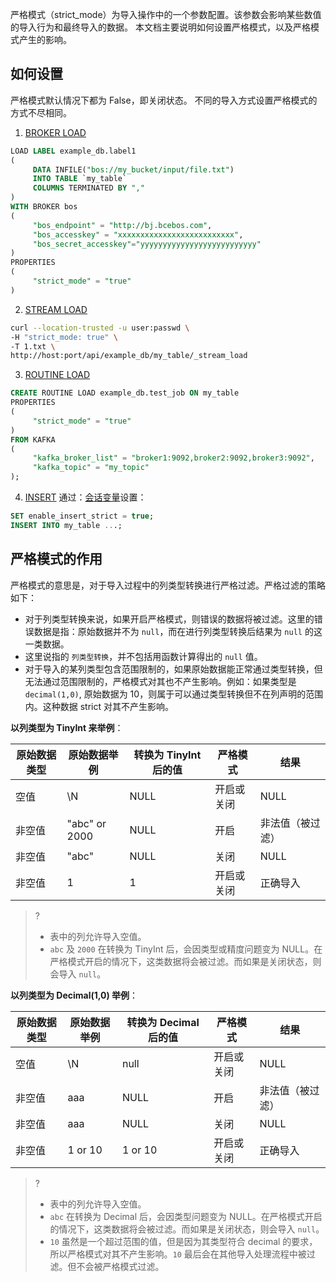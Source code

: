 严格模式（strict_mode）为导入操作中的一个参数配置。该参数会影响某些数值的导入行为和最终导入的数据。
本文档主要说明如何设置严格模式，以及严格模式产生的影响。
## 如何设置
严格模式默认情况下都为 False，即关闭状态。
不同的导入方式设置严格模式的方式不尽相同。
1. [BROKER LOAD](https://cloud.tencent.com/document/product/1387/70831)
```sql
LOAD LABEL example_db.label1
(
	 DATA INFILE("bos://my_bucket/input/file.txt")
	 INTO TABLE `my_table`
	 COLUMNS TERMINATED BY ","
)
WITH BROKER bos
(
	 "bos_endpoint" = "http://bj.bcebos.com",
	 "bos_accesskey" = "xxxxxxxxxxxxxxxxxxxxxxxxxx",
	 "bos_secret_accesskey"="yyyyyyyyyyyyyyyyyyyyyyyyyy"
)
PROPERTIES
(
	 "strict_mode" = "true"
)
```

2. [STREAM LOAD](https://cloud.tencent.com/document/product/1387/70832)
```bash
curl --location-trusted -u user:passwd \
-H "strict_mode: true" \
-T 1.txt \
http://host:port/api/example_db/my_table/_stream_load
```

3. [ROUTINE LOAD](https://cloud.tencent.com/document/product/1387/80258)
```sql
CREATE ROUTINE LOAD example_db.test_job ON my_table
PROPERTIES
(
	 "strict_mode" = "true"
) 
FROM KAFKA
(
	 "kafka_broker_list" = "broker1:9092,broker2:9092,broker3:9092",
	 "kafka_topic" = "my_topic"
);
```

4. [INSERT](https://cloud.tencent.com/document/product/1387/70875)
通过：[会话变量](https://cloud.tencent.com/document/product/1387/70771)设置：
```sql
SET enable_insert_strict = true;
INSERT INTO my_table ...;
```

## 严格模式的作用
严格模式的意思是，对于导入过程中的列类型转换进行严格过滤。严格过滤的策略如下：
- 对于列类型转换来说，如果开启严格模式，则错误的数据将被过滤。这里的错误数据是指：原始数据并不为 `null`，而在进行列类型转换后结果为 `null` 的这一类数据。
- 这里说指的 `列类型转换`，并不包括用函数计算得出的 `null` 值。
- 对于导入的某列类型包含范围限制的，如果原始数据能正常通过类型转换，但无法通过范围限制的，严格模式对其也不产生影响。例如：如果类型是 `decimal(1,0)`, 原始数据为 10，则属于可以通过类型转换但不在列声明的范围内。这种数据 strict 对其不产生影响。

**以列类型为 TinyInt 来举例**：

| 原始数据类型 | 原始数据举例  | 转换为 TinyInt 后的值 | 严格模式   | 结果             |
| ------------ | ------------- | --------------------- | ---------- | ---------------- |
| 空值         | \N            | NULL                  | 开启或关闭 | NULL             |
| 非空值       | "abc" or 2000 | NULL                  | 开启       | 非法值（被过滤） |
| 非空值       | "abc"         | NULL                  | 关闭       | NULL             |
| 非空值       | 1             | 1                     | 开启或关闭 | 正确导入         |


>? 
>- 表中的列允许导入空值。
>- `abc` 及 `2000` 在转换为 TinyInt 后，会因类型或精度问题变为 NULL。在严格模式开启的情况下，这类数据将会被过滤。而如果是关闭状态，则会导入 `null`。

**以列类型为 Decimal(1,0) 举例**：

| 原始数据类型 | 原始数据举例 | 转换为 Decimal 后的值 | 严格模式   | 结果             |
| ------------ | ------------ | --------------------- | ---------- | ---------------- |
| 空值         | \N           | null                  | 开启或关闭 | NULL             |
| 非空值       | aaa          | NULL                  | 开启       | 非法值（被过滤） |
| 非空值       | aaa          | NULL                  | 关闭       | NULL             |
| 非空值       | 1 or 10      | 1 or 10               | 开启或关闭 | 正确导入         |

>? 
>- 表中的列允许导入空值。
>- `abc` 在转换为 Decimal 后，会因类型问题变为 NULL。在严格模式开启的情况下，这类数据将会被过滤。而如果是关闭状态，则会导入 `null`。
>- `10` 虽然是一个超过范围的值，但是因为其类型符合 decimal 的要求，所以严格模式对其不产生影响。`10` 最后会在其他导入处理流程中被过滤。但不会被严格模式过滤。
